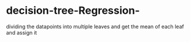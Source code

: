 # decision-tree-Regression-
dividing the datapoints into multiple leaves and get the mean of each leaf and assign it
